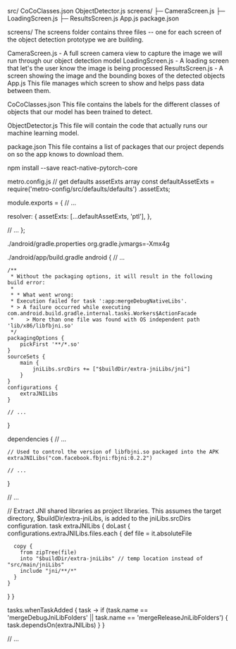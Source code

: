 src/
CoCoClasses.json
ObjectDetector.js
screens/
├─ CameraScreen.js
├─ LoadingScreen.js
├─ ResultsScreen.js
App.js
package.json

screens/
The screens folder contains three files -- one for each screen of the object detection prototype we are building.

CameraScreen.js - A full screen camera view to capture the image we will run through our object detection model
LoadingScreen.js - A loading screen that let's the user know the image is being processed
ResultsScreen.js - A screen showing the image and the bounding boxes of the detected objects
App.js
This file manages which screen to show and helps pass data between them.

CoCoClasses.json
This file contains the labels for the different classes of objects that our model has been trained to detect.

ObjectDetector.js
This file will contain the code that actually runs our machine learning model.

package.json
This file contains a list of packages that our project depends on so the app knows to download them.



npm install --save react-native-pytorch-core

metro.config.js
// get defaults assetExts array
const defaultAssetExts = require('metro-config/src/defaults/defaults')
  .assetExts;

module.exports = {
  // ...

  resolver: {
    assetExts: [...defaultAssetExts, 'ptl'],
  },

  // ...
};

./android/gradle.properties
org.gradle.jvmargs=-Xmx4g

./android/app/build.gradle
android {
    // ...

    /**
     * Without the packaging options, it will result in the following build error:
     *
     * * What went wrong:
     * Execution failed for task ':app:mergeDebugNativeLibs'.
     * > A failure occurred while executing com.android.build.gradle.internal.tasks.Workers$ActionFacade
     *    > More than one file was found with OS independent path 'lib/x86/libfbjni.so'
     */
    packagingOptions {
        pickFirst '**/*.so'
    }
    sourceSets {
        main {
            jniLibs.srcDirs += ["$buildDir/extra-jniLibs/jni"]
        }
    }
    configurations {
        extraJNILibs
    }

    // ...
}

dependencies {
    // ...

    // Used to control the version of libfbjni.so packaged into the APK
    extraJNILibs("com.facebook.fbjni:fbjni:0.2.2")

    // ...
}

// ...

// Extract JNI shared libraries as project libraries. This assumes the target directory, $buildDir/extra-jniLibs, is added to the jniLibs.srcDirs configuration.
task extraJNILibs {
  doLast {
    configurations.extraJNILibs.files.each {
      def file = it.absoluteFile

      copy {
        from zipTree(file)
        into "$buildDir/extra-jniLibs" // temp location instead of "src/main/jniLibs"
        include "jni/**/*"
      }
    }
  }
}

tasks.whenTaskAdded { task ->
  if (task.name == 'mergeDebugJniLibFolders' || task.name == 'mergeReleaseJniLibFolders') {
    task.dependsOn(extraJNILibs)
  }
}

// ...                                                                                    
